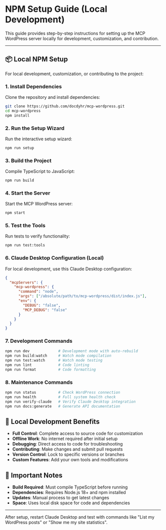 # NPM Setup Guide (Local Development)

This guide provides step-by-step instructions for setting up the MCP WordPress server locally for development,
customization, and contribution.

---

## 📦 Local NPM Setup

For local development, customization, or contributing to the project:

### 1. Install Dependencies

Clone the repository and install dependencies:

```bash
git clone https://github.com/docdyhr/mcp-wordpress.git
cd mcp-wordpress
npm install
```

### 2. Run the Setup Wizard

Run the interactive setup wizard:

```bash
npm run setup
```

### 3. Build the Project

Compile TypeScript to JavaScript:

```bash
npm run build
```

### 4. Start the Server

Start the MCP WordPress server:

```bash
npm start
```

### 5. Test the Tools

Run tests to verify functionality:

```bash
npm run test:tools
```

### 6. Claude Desktop Configuration (Local)

For local development, use this Claude Desktop configuration:

```json
{
  "mcpServers": {
    "mcp-wordpress": {
      "command": "node",
      "args": ["/absolute/path/to/mcp-wordpress/dist/index.js"],
      "env": {
        "DEBUG": "false",
        "MCP_DEBUG": "false"
      }
    }
  }
}
```

### 7. Development Commands

```bash
npm run dev             # Development mode with auto-rebuild
npm run build:watch     # Watch mode compilation
npm run test:watch      # Watch mode testing
npm run lint            # Code linting
npm run format          # Code formatting
```

### 8. Maintenance Commands

```bash
npm run status          # Check WordPress connection
npm run health          # Full system health check
npm run verify-claude   # Verify Claude Desktop integration
npm run docs:generate   # Generate API documentation
```

## 🔧 Local Development Benefits

- **Full Control**: Complete access to source code for customization
- **Offline Work**: No internet required after initial setup
- **Debugging**: Direct access to code for troubleshooting
- **Contributing**: Make changes and submit pull requests
- **Version Control**: Lock to specific versions or branches
- **Custom Features**: Add your own tools and modifications

## 🚨 Important Notes

- **Build Required**: Must compile TypeScript before running
- **Dependencies**: Requires Node.js 18+ and npm installed
- **Updates**: Manual process to get latest changes
- **Space**: Uses local disk space for code and dependencies

---

After setup, restart Claude Desktop and test with commands like "List my WordPress posts" or "Show me my site
statistics".
